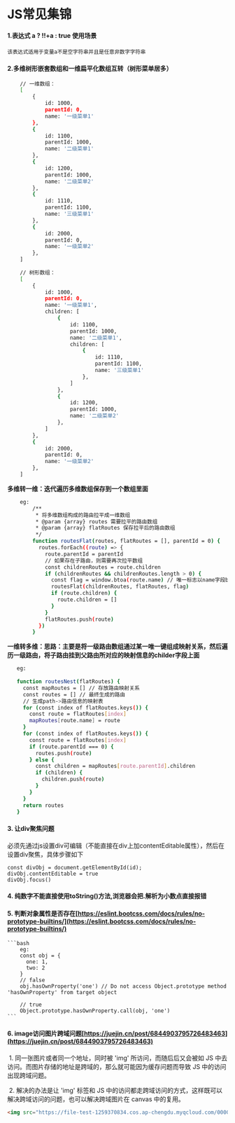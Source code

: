 # JS常见集锦
#### 1.表达式 a ? !!+a : true 使用场景  
    该表达式适用于变量a不是空字符串并且是任意非数字字符串 
#### 2.多维树形嵌套数组和一维扁平化数组互转（树形菜单居多）
```bash
    // 一维数组： 
    [
        {
            id: 1000,
            parentId: 0,
            name: '一级菜单1'
        },
        {
            id: 1100,
            parentId: 1000,
            name: '二级菜单1'
        },
        {
            id: 1200,
            parentId: 1000,
            name: '二级菜单2'
        },
        {
            id: 1110,
            parentId: 1100,
            name: '三级菜单1'
        },
        {
            id: 2000,
            parentId: 0,
            name: '一级菜单2'
        },
    ]
    
    // 树形数组：
    [
        {
            id: 1000,
            parentId: 0,
            name: '一级菜单1',
            children: [
                {
                    id: 1100,
                    parentId: 1000,
                    name: '二级菜单1',
                    children: [
                        {
                            id: 1110,
                            parentId: 1100,
                            name: '三级菜单1'
                        },
                    ]
                },
                {
                    id: 1200,
                    parentId: 1000,
                    name: '二级菜单2'
                },
            ]
        },
        {
            id: 2000,
            parentId: 0,
            name: '一级菜单2'
        },
    ]
```
   **多维转一维：迭代遍历多维数组保存到一个数组里面**
```bash
    eg:
        /**
         * 将多维数组构成的路由拉平成一维数组
         * @param {array} routes 需要拉平的路由数组
         * @param {array} flatRoutes 保存拉平后的路由数组
         */
        function routesFlat(routes, flatRoutes = [], parentId = 0) {
          routes.forEach((route) => {
            route.parentId = parentId
            // 如果存在子路由，则需要再次拉平数组
            const childrenRoutes = route.children
            if (childrenRoutes && childrenRoutes.length > 0) {
              const flag = window.btoa(route.name) // 唯一标志以name字段base64编码命名
              routesFlat(childrenRoutes, flatRoutes, flag)
              if (route.children) {
                route.children = []
              }
            }
            flatRoutes.push(route)
          })
        }
```

   **一维转多维：思路：主要是将一级路由数组通过某一唯一键组成映射关系，然后遍历一级路由，将子路由挂到父路由所对应的映射信息的childer字段上面**
 ```bash
    eg:
    
    function routesNest(flatRoutes) {
      const mapRoutes = [] // 存放路由映射关系
      const routes = [] // 最终生成的路由
      // 生成path->路由信息的映射表
      for (const index of flatRoutes.keys()) {
        const route = flatRoutes[index]
        mapRoutes[route.name] = route
      }
      for (const index of flatRoutes.keys()) {
        const route = flatRoutes[index]
        if (route.parentId === 0) {
          routes.push(route)
        } else {
          const children = mapRoutes[route.parentId].children
          if (children) {
            children.push(route)
          }
        }
      }
      return routes
    }
 ```

#### 3. 让div聚焦问题
必须先通过js设置div可编辑（不能直接在div上加contentEditable属性），然后在设置div聚焦，具体步骤如下
```
const divObj = document.getElementById(id);
divObj.contentEditable = true
divObj.focus()
```
#### 4. 纯数字不能直接使用toString()方法,浏览器会把.解析为小数点直接报错 

#### 5. 判断对象属性是否存在[https://eslint.bootcss.com/docs/rules/no-prototype-builtins/](https://eslint.bootcss.com/docs/rules/no-prototype-builtins/)
	```bash
		eg:
		const obj = {
		  one: 1,
		  two: 2
		}
		// false
		obj.hasOwnProperty('one') // Do not access Object.prototype method 'hasOwnProperty' from target object
		
		// true
		Object.prototype.hasOwnProperty.call(obj, 'one')
	```

#### 6.  image访问图片跨域问题[https://juejin.cn/post/6844903795726483463](https://juejin.cn/post/6844903795726483463)

​	1. 同一张图片或者同一个地址，同时被 'img' 所访问，而随后后又会被如 JS 中去访问。而图片存储的地址是跨域的，那么就可能因为缓存问题而导致 JS 中的访问出现跨域问题。

​	2. 解决的办法是让 'img' 标签和 JS 中的访问都走跨域访问的方式，这样既可以解决跨域访问的问题，也可以解决跨域图片在 canvas 中的复用。

```html
<img src="https://file-test-1259370834.cos.ap-chengdu.myqcloud.com/0000/INSTALL_CHECK_FILE/d6eff438-bb6a-4723-a0fe-743f69595e04.png" crossorigin="anonymous">
```

